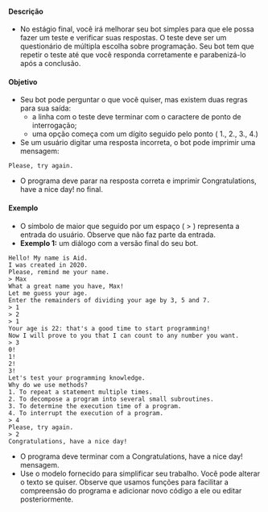 #### Descrição
* No estágio final, você irá melhorar seu bot simples para que ele possa fazer um teste e verificar suas respostas. O teste deve ser um questionário de múltipla escolha sobre programação. Seu bot tem que repetir o teste até que você responda corretamente e parabenizá-lo após a conclusão.
#### Objetivo
* Seu bot pode perguntar o que você quiser, mas existem duas regras para sua saída:
    * a linha com o teste deve terminar com o caractere de ponto de interrogação;
    * uma opção começa com um dígito seguido pelo ponto ( 1., 2., 3., 4.)
* Se um usuário digitar uma resposta incorreta, o bot pode imprimir uma mensagem:
```
Please, try again.
```
* O programa deve parar na resposta correta e imprimir Congratulations, have a nice day! no final.
#### Exemplo
* O símbolo de maior que seguido por um espaço ( > ) representa a entrada do usuário. Observe que não faz parte da entrada.
* <strong>Exemplo 1:</strong> um diálogo com a versão final do seu bot.
```
Hello! My name is Aid.
I was created in 2020.
Please, remind me your name.
> Max
What a great name you have, Max!
Let me guess your age.
Enter the remainders of dividing your age by 3, 5 and 7.
> 1
> 2
> 1
Your age is 22: that's a good time to start programming!
Now I will prove to you that I can count to any number you want.
> 3
0!
1!
2!
3!
Let's test your programming knowledge.
Why do we use methods?
1. To repeat a statement multiple times.
2. To decompose a program into several small subroutines.
3. To determine the execution time of a program.
4. To interrupt the execution of a program.
> 4
Please, try again.
> 2
Congratulations, have a nice day!
```
* O programa deve terminar com a Congratulations, have a nice day! mensagem.
* Use o modelo fornecido para simplificar seu trabalho. Você pode alterar o texto se quiser. Observe que usamos funções para facilitar a compreensão do programa e adicionar novo código a ele ou editar posteriormente.